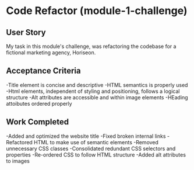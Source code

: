 # Code Refactor (module-1-challenge)

## User Story
My task in this module's challenge, was refactoring the codebase for a fictional marketing agency, Horiseon.

## Acceptance Criteria
-Title element is concise and descriptive
-HTML semantics is properly used
-Html elements, independent of styling and positioning, follows a logical structure
-Alt attributes are accessible and within image elements
-HEading attoibutes ordered properly


## Work Completed
-Added and optimized the website title
-Fixed broken internal links
-Refactored HTML to make use of semantic elements
-Removed unnecessary CSS classes
-Consolidated redundant CSS selectors and properties
-Re-ordered CSS to follow HTML structure
-Added alt attributes to images


